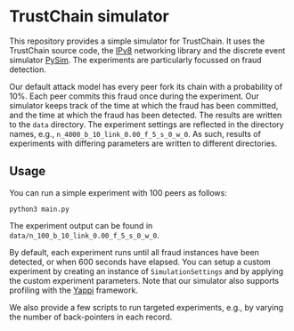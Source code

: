 # TrustChain simulator

This repository provides a simple simulator for TrustChain. It uses the TrustChain source code, the [IPv8](https://github.com/tribler/py-ipv8) networking library and the discrete event simulator [PySim](https://pythonhosted.org/pysim/). The experiments are particularly focussed on fraud detection.

Our default attack model has every peer fork its chain with a probability of 10%. Each peer commits this fraud once during the experiment. Our simulator keeps track of the time at which the fraud has been committed, and the time at which the fraud has been detected. The results are written to the `data` directory. The experiment settings are reflected in the directory names, e.g., `n_4000_b_10_link_0.00_f_5_s_0_w_0`. As such, results of experiments with differing parameters are written to different directories. 

## Usage

You can run a simple experiment with 100 peers as follows:

```
python3 main.py
```

The experiment output can be found in `data/n_100_b_10_link_0.00_f_5_s_0_w_0`.

By default, each experiment runs until all fraud instances have been detected, or when 600 seconds have elapsed. You can setup a custom experiment by creating an instance of `SimulationSettings` and by applying the custom experiment parameters. Note that our simulator also supports profiling with the [Yappi](https://github.com/sumerc/yappi) framework.

We also provide a few scripts to run targeted experiments, e.g., by varying the number of back-pointers in each record.
